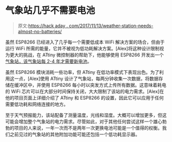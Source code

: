 # 气象站几乎不需要电池

> 原文:[https://hack aday . com/2017/11/13/weather-station-needs-almost-no-batteries/](https://hackaday.com/2017/11/13/weather-station-needs-almost-no-batteries/)

虽然 ESP8266 已经进入了几乎每一个需要低成本 WiFi 解决方案的场合，但由于运行 WiFi 所需的能量，它并不被视为低功耗解决方案。[Alex]将这种设计限制视为更大的挑战，在 ATtiny 微控制器的帮助下，他能够使用 ESP8266 开发出一个[气象站，该气象站每 2-4 年才需要新电池](https://www.cron.dk/esp8266-on-batteries-for-years-part-1/)。

虽然 ESP8266 模块消耗一些功率，但 ATtiny 在低功率模式下表现出色。为了利用这一点，[Alex]使用 ATtiny 设计了气象站，每两分钟收集一次数据，将数据存储在缓冲区中，并使用 ESP8266 每小时以突发方式上传所有数据。这意味着耗电的 WiFi 芯片可以在大部分时间保持关闭，大大限制了该站的电力需求。[Alex]在他的项目页面上详细介绍了 ATtiny 和 ESP8266 的设置，因此它可以应用于任何需要低功耗和网络连接的地方。

至于天气预报能力，该站配备了测量温度，光线和湿度。大概可以增加更多，但这可能会增加整个气象站的电力需求。尽管如此，对于其他任何尝试这样一个雄心勃勃的项目的人来说，一年一次而不是两年一次更换电池可能是一个值得的权衡。我们之前见过的气象站的其他附加功能可能还包括一个低功耗显示器。